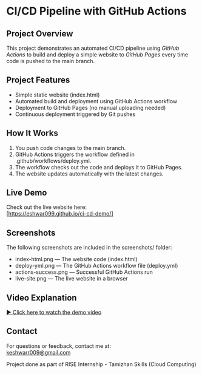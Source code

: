 # CI/CD Pipeline with GitHub Actions

## Project Overview

This project demonstrates an automated CI/CD pipeline using *GitHub Actions* to build and deploy a simple website to *GitHub Pages* every time code is pushed to the main branch.


## Project Features

- Simple static website (index.html)
- Automated build and deployment using GitHub Actions workflow
- Deployment to GitHub Pages (no manual uploading needed)
- Continuous deployment triggered by Git pushes



## How It Works

1. You push code changes to the main branch.
2. GitHub Actions triggers the workflow defined in .github/workflows/deploy.yml.
3. The workflow checks out the code and deploys it to GitHub Pages.
4. The website updates automatically with the latest changes.

## Live Demo

Check out the live website here:  
[https://eshwar099.github.io/ci-cd-demo/]



## Screenshots

The following screenshots are included in the screenshots/ folder:

- index-html.png — The website code (index.html)
- deploy-yml.png — The GitHub Actions workflow file (deploy.yml)
- actions-success.png — Successful GitHub Actions run
- live-site.png — The live website in a browser


## Video Explanation


[▶️ Click here to watch the demo video](./Video.mp4)



## Contact

For questions or feedback, contact me at:  
keshwarr009@gmail.com

Project done as part of RISE Internship - Tamizhan Skills (Cloud Computing)
